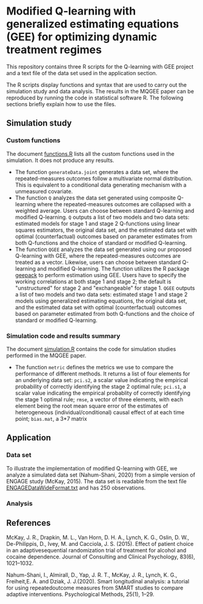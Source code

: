 # Modified Q-learning with generalized estimating equations (GEE) for optimizing dynamic treatment regimes

This repository contains three R scripts for the Q-learning with GEE project and a text file of the data set used in the application section.

The R scripts display functions and syntax that are used to carry out the simulation study and data analysis. The results in the MQGEE paper can be reproduced by running the code in statistical software R. The following sections briefly explain how to use the files.

## Simulation study

### Custom functions

The document [functions.R](https://github.com/YZhang469/MQGEE/blob/master/functions.R) lists all the custom functions used in the simulation. It does not produce any results.

* The function `generateData.joint` generates a data set, where the repeated-measures outcomes follow a multivariate normal distribution. This is equivalent to a conditional data generating mechanism with a unmeasured covariate.
* The function `Q` analyzes the data set generated using composite Q-learning where the repeated-measures outcomes are collapsed with a weighted average. Users can choose between standard Q-learning and modified Q-learning. `Q` outputs a list of two models and two data sets: estimated models for stage 1 and stage 2 Q-functions using linear squares estimators, the original data set, and the estimated data set with optimal (counterfactual) outcomes based on parameter estimates from both Q-functions and the choice of standard or modified Q-learning.
* The function `QGEE` analyzes the data set generated using our proposed Q-learning with GEE, where the repeated-measures outcomes are treated as a vector. Likewise, users can choose between standard Q-learning and modified Q-learning. The function utilizes the R package [geepack](https://cran.r-project.org/web/packages/geepack/geepack.pdf) to perform estimation using GEE. Users have to specify the working correlations at both stage 1 and stage 2; the default is "unstructured" for stage 2 and "exchangeable" for stage 1. `QGEE` outputs a list of two models and two data sets: estimated stage 1 and stage 2 models using generalized estimating equations, the original data set, and the estimated data set with optimal (counterfactual) outcomes based on parameter estimated from both Q-functions and the choice of standard or modified Q-learning.

### Simulation code and results summary

The document [simulation.R](https://github.com/YZhang469/MQGEE/blob/master/simulation.R) contains the code for simulation studies performed in the MQGEE paper.

* The function `metric` defines the metrics we use to compare the performance of different methods. It returns a list of four elements for an underlying data set: `pci.s2`, a scalar value indicating the empirical probability of correctly identifying the stage 2 optimal rule; `pci.s1`, a scalar value indicating the empirical probablity of correctly identifying the stage 1 optimal rule; `rmse`, a vector of three elements, with each element being the root mean square error of the estimates of heterogeneous (individual/conditional) causal effect of at each time point; `bias.mat`, a 3\*7 matrix

## Application

### Data set
To illustrate the implementation of modified Q-learning with GEE, we analyze a simulated data set (Nahum-Shani, 2020) from a simple version of ENGAGE study (McKay, 2015). The data set is readable from the text file [ENGAGEDataWideFormat.txt](https://github.com/YZhang469/MQGEE/blob/master/ENGAGEDataWideFormat.txt) and has 250 observations.

### Analysis

## References

McKay, J. R., Drapkin, M. L., Van Horn, D. H. A., Lynch, K. G., Oslin, D. W., De-Philippis, D., Ivey, M. and Cacciola, J. S. (2015). Effect of patient choice in an adaptivesequential randomization trial of treatment for alcohol and cocaine dependence. Journal of Consulting and Clinical Psychology, 83(6), 1021–1032.

Nahum-Shani, I., Almirall, D., Yap, J. R. T., McKay, J. R., Lynch, K. G., Freiheit,E. A. and Dziak, J. J.(2020). Smart longitudinal analysis: a tutorial for using repeatedoutcome measures from SMART studies to compare adaptive interventions. Psychological Methods, 25(1), 1–29.
